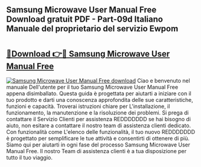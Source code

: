 ## Samsung Microwave User Manual Free Download gratuit PDF - Part-09d Italiano Manuale del proprietario del servizio Ewpom

# <h2><a href="http://dfeoc3y.blite.top/?on=Samsung+Microwave+User+Manual+Free">🔗Download 👉🔴 Samsung Microwave User Manual Free</a></h2>

[![Samsung Microwave User Manual Free download](https://i.imgur.com/lujVjoI.png)](http://dfeoc3y.blite.top/?on=Samsung+Microwave+User+Manual+Free)
Ciao e benvenuto nel manuale Dell'utente per il tuo Samsung Microwave User Manual Free appena disimballato. Questa guida è progettata per aiutarti a iniziare con il tuo prodotto e darti una conoscenza approfondita delle sue caratteristiche, funzioni e capacità. Troverai istruzioni chiare per L'installazione, il funzionamento, la manutenzione e la risoluzione dei problemi. Si prega di contattare il Servizio Clienti per assistenza REDDDDDDD se hai bisogno di aiuto, non esitare a contattare il nostro team di assistenza clienti dedicato. Con funzionalità come L'elenco delle funzionalità, il tuo nuovo REDDDDDDD è progettato per semplificare le tue attività e consentirti di ottenere di più. Siamo qui per aiutarti in ogni fase del processo Samsung Microwave User Manual Free. Il nostro Team di assistenza clienti è a tua disposizione per tutto il tuo viaggio.
